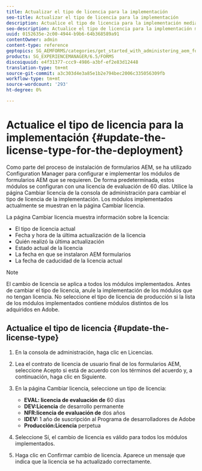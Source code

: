 ```yaml
---
title: Actualizar el tipo de licencia para la implementación
seo-title: Actualizar el tipo de licencia para la implementación
description: Actualice el tipo de licencia para la implementación mediante la página Cambiar licencia de la consola de administración.
seo-description: Actualice el tipo de licencia para la implementación mediante la página Cambiar licencia de la consola de administración.
uuid: 0152635e-2c00-4944-b9b6-64b368589a91
contentOwner: admin
content-type: reference
geptopics: SG_AEMFORMS/categories/get_started_with_administering_aem_forms_on_jee
products: SG_EXPERIENCEMANAGER/6.5/FORMS
discoiquuid: e4f31377-ccc9-4986-a3bf-ef2e83d12448
translation-type: tm+mt
source-git-commit: a3c303d4e3a85e1b2e794bec2006c335056309fb
workflow-type: tm+mt
source-wordcount: '293'
ht-degree: 0%

---
```



# Actualice el tipo de licencia para la implementación {#update-the-license-type-for-the-deployment}

Como parte del proceso de instalación de formularios AEM, se ha utilizado Configuration Manager para configurar e implementar los módulos de formularios AEM que se requieren. De forma predeterminada, estos módulos se configuran con una licencia de evaluación de 60 días. Utilice la página Cambiar licencia de la consola de administración para cambiar el tipo de licencia de la implementación. Los módulos implementados actualmente se muestran en la página Cambiar licencia.

La página Cambiar licencia muestra información sobre la licencia:

* El tipo de licencia actual
* Fecha y hora de la última actualización de la licencia
* Quién realizó la última actualización
* Estado actual de la licencia
* La fecha en que se instalaron AEM formularios
* La fecha de caducidad de la licencia actual

>[!NOTE]
>
>El cambio de licencia se aplica a todos los módulos implementados. Antes de cambiar el tipo de licencia, anule la implementación de los módulos que no tengan licencia. No seleccione el tipo de licencia de producción si la lista de los módulos implementados contiene módulos distintos de los adquiridos en Adobe.

## Actualice el tipo de licencia {#update-the-license-type}

1. En la consola de administración, haga clic en Licencias.
1. Lea el contrato de licencia de usuario final de los formularios AEM, seleccione Acepto si está de acuerdo con los términos del acuerdo y, a continuación, haga clic en Siguiente.
1. En la página Cambiar licencia, seleccione un tipo de licencia:

   * **EVAL: licencia de evaluación de** 60 días
   * **DEV:Licencia** de desarrollo permanente
   * **NFR:licencia de evaluación de** dos años
   * **IDEV:** 1 año de suscripción al Programa de desarrolladores de Adobe
   * **Producción:Licencia** perpetua

1. Seleccione Sí, el cambio de licencia es válido para todos los módulos implementados.
1. Haga clic en Confirmar cambio de licencia. Aparece un mensaje que indica que la licencia se ha actualizado correctamente.

